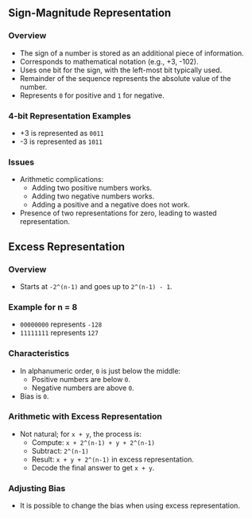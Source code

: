 ## Sign-Magnitude Representation

### Overview
- The sign of a number is stored as an additional piece of information.
- Corresponds to mathematical notation (e.g., +3, -102).
- Uses one bit for the sign, with the left-most bit typically used.
- Remainder of the sequence represents the absolute value of the number.
- Represents `0` for positive and `1` for negative.

### 4-bit Representation Examples
- +3 is represented as `0011`
- -3 is represented as `1011`

### Issues
- Arithmetic complications:
  - Adding two positive numbers works.
  - Adding two negative numbers works.
  - Adding a positive and a negative does not work.
- Presence of two representations for zero, leading to wasted representation.

## Excess Representation

### Overview
- Starts at `-2^(n-1)` and goes up to `2^(n-1) - 1`.
  
### Example for n = 8
- `00000000` represents `-128`
- `11111111` represents `127`

### Characteristics
- In alphanumeric order, `0` is just below the middle:
  - Positive numbers are below `0`.
  - Negative numbers are above `0`.
- Bias is `0`.

### Arithmetic with Excess Representation
- Not natural; for `x + y`, the process is:
  - Compute: `x + 2^(n-1) + y + 2^(n-1)`
  - Subtract: `2^(n-1)`
  - Result: `x + y + 2^(n-1)` in excess representation.
  - Decode the final answer to get `x + y`.

### Adjusting Bias
- It is possible to change the bias when using excess representation.
